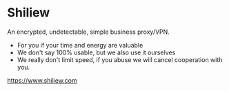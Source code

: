 # Shiliew

An encrypted, undetectable, simple business proxy/VPN.</br>

- For you if your time and energy are valuable
- We don't say 100% usable, but we also use it ourselves
- We really don't limit speed, if you abuse we will cancel cooperation with you.

https://www.shiliew.com
